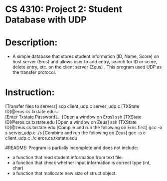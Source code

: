 # CS 4310: Project 2: Student Database with UDP
# Description:
- A simple database that stores student information (ID, Name, Score) on host server (Eros) and allows user to add entry, search for ID or score, delete entry, etc. on the client server (Zeus) . This program used UDP as the transfer protocol.
# Instruction:
[Transfer files to servers] scp client_udp.c server_udp.c [TXState ID]@eros.cs.txstate.edu:~\
[Enter Txstate Password]...
[Open a window on Eros] ssh [TXState ID]@eros.cs.txstate.edu
[Open a window on Zeus] ssh [TXState ID]@zeus.cs.txstate.edu
[Compile and run the following on Eros first]
gcc -o s server_udp.c
./s
[Combine and run the following on Zeus]
gcc -o c client_udp.c
./c eros.cs.txstate.edu

#README: 
Program is partially incomplete and does not include:
- a function that read student information from text file.
- a function that check whether input information is correct type (int, char)
- a function that mallocate new size of struct object.

